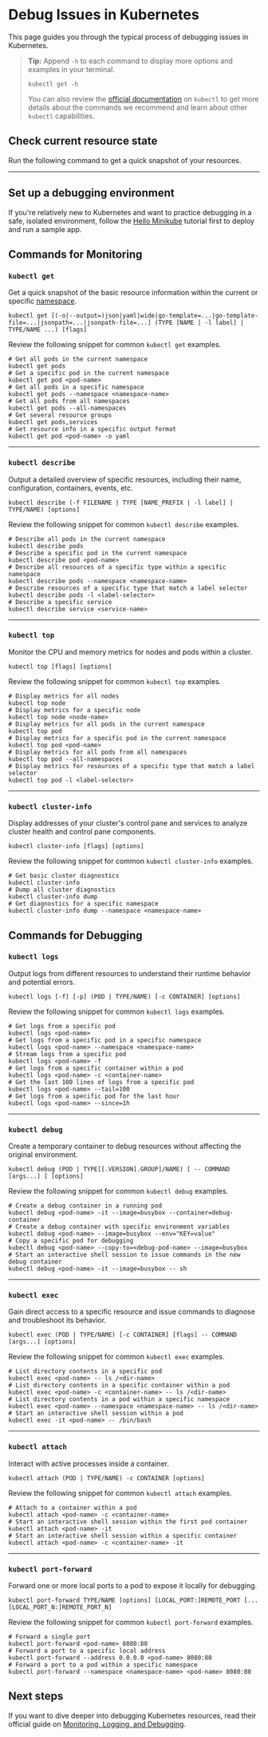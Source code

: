 # Debug Issues in Kubernetes

This page guides you through the typical process of debugging issues in Kubernetes.

> **Tip:**
> Append `-h` to each command to display more options and examples in your terminal.
>
> ```shell
> kubectl get -h
> ```
>
> You can also review the [official documentation](https://kubernetes.io/docs/reference/generated/kubectl/kubectl-commands#-strong-getting-started-strong-) on `kubectl` to get more details about the commands we recommend and learn about other `kubectl` capabilities.

## Check current resource state

Run the following command to get a quick snapshot of your resources.

---

## Set up a debugging environment

If you're relatively new to Kubernetes and want to practice debugging in a safe, isolated environment, follow the [Hello Minikube](https://kubernetes.io/docs/tutorials/hello-minikube/) tutorial first to deploy and run a sample app.

## Commands for Monitoring

### `kubectl get`

Get a quick snapshot of the basic resource information within the current or specific [namespace](https://kubernetes.io/docs/concepts/overview/working-with-objects/namespaces/).

```shell
kubectl get [(-o|--output=)json|yaml|wide|go-template=...|go-template-file=...|jsonpath=...|jsonpath-file=...] (TYPE [NAME | -l label] | TYPE/NAME ...) [flags]
```

Review the following snippet for common `kubectl get` examples.

```shell
# Get all pods in the current namespace
kubectl get pods
# Get a specific pod in the current namespace
kubectl get pod <pod-name>
# Get all pods in a specific namespace
kubectl get pods --namespace <namespace-name>
# Get all pods from all namespaces
kubectl get pods --all-namespaces
# Get several resource groups
kubectl get pods,services
# Get resource info in a specific output format
kubectl get pod <pod-name> -o yaml
```

---

### `kubectl describe`

Output a detailed overview of specific resources, including their name, configuration, containers, events, etc.

```shell
kubectl describe (-f FILENAME | TYPE [NAME_PREFIX | -l label] | TYPE/NAME) [options]
```

Review the following snippet for common `kubectl describe` examples.

```shell
# Describe all pods in the current namespace
kubectl describe pods
# Describe a specific pod in the current namespace
kubectl describe pod <pod-name>
# Describe all resources of a specific type within a specific namespace
kubectl describe pods --namespace <namespace-name>
# Describe resources of a specific type that match a label selector
kubectl describe pods -l <label-selector>
# Describe a specific service
kubectl describe service <service-name>
```

---

### `kubectl top`

Monitor the CPU and memory metrics for nodes and pods within a cluster.

```shell
kubectl top [flags] [options]
```

Review the following snippet for common `kubectl top` examples.

```shell
# Display metrics for all nodes
kubectl top node
# Display metrics for a specific node
kubectl top node <node-name>
# Display metrics for all pods in the current namespace
kubectl top pod
# Display metrics for a specific pod in the current namespace
kubectl top pod <pod-name>
# Display metrics for all pods from all namespaces
kubectl top pod --all-namespaces
# Display metrics for resources of a specific type that match a label selector
kubectl top pod -l <label-selector>
```

---

### `kubectl cluster-info`

Display addresses of your cluster's control pane and services to analyze cluster health and control pane components.

```shell
kubectl cluster-info [flags] [options]
```

Review the following snippet for common `kubectl cluster-info` examples.

```shell
# Get basic cluster diagnostics
kubectl cluster-info
# Dump all cluster diagnostics
kubectl cluster-info dump
# Get diagnostics for a specific namespace
kubectl cluster-info dump --namespace <namespace-name>
```

## Commands for Debugging

### `kubectl logs`

Output logs from different resources to understand their runtime behavior and potential errors.

```shell
kubectl logs [-f] [-p] (POD | TYPE/NAME) [-c CONTAINER] [options]
```

Review the following snippet for common `kubectl logs` examples.

```shell
# Get logs from a specific pod
kubectl logs <pod-name>
# Get logs from a specific pod in a specific namespace
kubectl logs <pod-name> --namespace <namespace-name>
# Stream logs from a specific pod
kubectl logs <pod-name> -f
# Get logs from a specific container within a pod
kubectl logs <pod-name> -c <container-name>
# Get the last 100 lines of logs from a specific pod
kubectl logs <pod-name> --tail=100
# Get logs from a specific pod for the last hour
kubectl logs <pod-name> --since=1h
```

---

### `kubectl debug`

Create a temporary container to debug resources without affecting the original environment.

```shell
kubectl debug (POD | TYPE[[.VERSION].GROUP]/NAME) [ -- COMMAND [args...] ] [options]
```

Review the following snippet for common `kubectl debug` examples.

```shell
# Create a debug container in a running pod
kubectl debug <pod-name> -it --image=busybox --container=debug-container
# Create a debug container with specific environment variables
kubectl debug <pod-name> --image=busybox --env="KEY=value"
# Copy a specific pod for debugging
kubectl debug <pod-name> --copy-to=<debug-pod-name> --image=busybox
# Start an interactive shell session to issue commands in the new debug container
kubectl debug <pod-name> -it --image=busybox -- sh
```

---

### `kubectl exec`

Gain direct access to a specific resource and issue commands to diagnose and troubleshoot its behavior.

```shell
kubectl exec (POD | TYPE/NAME) [-c CONTAINER] [flags] -- COMMAND [args...] [options]
```

Review the following snippet for common `kubectl exec` examples.

```shell
# List directory contents in a specific pod
kubectl exec <pod-name> -- ls /<dir-name>
# List directory contents in a specific container within a pod
kubectl exec <pod-name> -c <container-name> -- ls /<dir-name>
# List directory contents in a pod within a specific namespace
kubectl exec <pod-name> --namespace <namespace-name> -- ls /<dir-name>
# Start an interactive shell session within a pod
kubectl exec -it <pod-name> -- /bin/bash
```

---

### `kubectl attach`

Interact with active processes inside a container.

```shell
kubectl attach (POD | TYPE/NAME) -c CONTAINER [options]
```

Review the following snippet for common `kubectl attach` examples.

```shell
# Attach to a container within a pod
kubectl attach <pod-name> -c <container-name>
# Start an interactive shell session within the first pod container
kubectl attach <pod-name> -it
# Start an interactive shell session within a specific container
kubectl attach <pod-name> -c <container-name> -it
```

---

### `kubectl port-forward`

Forward one or more local ports to a pod to expose it locally for debugging.

```shell
kubectl port-forward TYPE/NAME [options] [LOCAL_PORT:]REMOTE_PORT [...[LOCAL_PORT_N:]REMOTE_PORT_N]
```

Review the following snippet for common `kubectl port-forward` examples.

```shell
# Forward a single port
kubectl port-forward <pod-name> 8080:80
# Forward a port to a specific local address
kubectl port-forward --address 0.0.0.0 <pod-name> 8080:80
# Forward a port to a pod within a specific namespace
kubectl port-forward --namespace <namespace-name> <pod-name> 8080:80
```

## Next steps

If you want to dive deeper into debugging Kubernetes resources, read their official guide on [Monitoring, Logging, and Debugging](https://kubernetes.io/docs/tasks/debug/).
